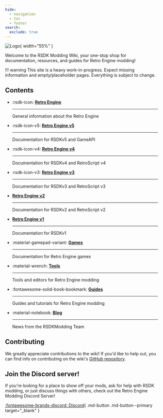 ```yaml
---
hide:
  - navigation
  - toc
  - footer
search:
  exclude: true
---
```


<style>
  .md-typeset .headerlink {
      display: none;
  }
</style>

![Logo](/assets/images/logo.png){ width="55%" }

Welcome to the RSDK Modding Wiki, your one-stop shop for documentation, resources, and guides for Retro Engine modding!

!!! warning
    This site is a heavy work-in-progress. Expect missing information and empty/placeholder pages. Everything is subject to change.

## Contents

<div class="grid cards" markdown>

-   :rsdk-icon: __[Retro Engine](RSDK/README.md)__

    ---

    General information about the Retro Engine

-   :rsdk-icon-v5: __[Retro Engine v5](RSDKv5/README.md)__

    ---

    Documentation for RSDKv5 and GameAPI

-   :rsdk-icon-v4: __[Retro Engine v4](RSDKv4/README.md)__

    ---

    Documentation for RSDKv4 and RetroScript v4

-   :rsdk-icon-v3: __[Retro Engine v3](RSDKv3/README.md)__

    ---

    Documentation for RSDKv3 and RetroScript v3

-   __[Retro Engine v2](RSDKv2/README.md)__

    ---

    Documentation for RSDKv2 and RetroScript v2

-   __[Retro Engine v1](RSDKv1/README.md)__

    ---

    Documentation for RSDKv1

-   :material-gamepad-variant: __[Games](Games/README.md)__

    ---

    Documentation for Retro Engine games

-   :material-wrench: __[Tools](Tools/README.md)__

    ---

    Tools and editors for Retro Engine modding

-   :fontawesome-solid-book-bookmark: __[Guides](Guides/README.md)__

    ---

    Guides and tutorials for Retro Engine modding

-   :material-notebook: __[Blog](blog/index.md)__

    ---

    News from the RSDKModding Team

</div>

## Contributing

We greatly appreciate contributions to the wiki! If you'd like to help out, you can find info on contributing on the wiki's [GitHub repository](https://github.com/RSDKModding/RSDK-Modding-Wiki).

## Join the Discord server!

If you're looking for a place to show off your mods, ask for help with RSDK modding, or just discuss things with others, check out the Retro Engine Modding Discord Server!

[:fontawesome-brands-discord: Discord](https://dc.railgun.works/retroengine){ .md-button .md-button--primary target="_blank" }